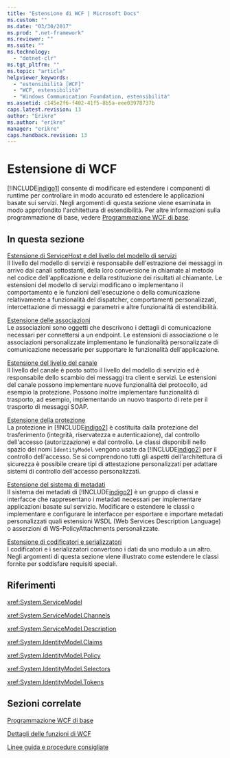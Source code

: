 ```yaml
---
title: "Estensione di WCF | Microsoft Docs"
ms.custom: ""
ms.date: "03/30/2017"
ms.prod: ".net-framework"
ms.reviewer: ""
ms.suite: ""
ms.technology: 
  - "dotnet-clr"
ms.tgt_pltfrm: ""
ms.topic: "article"
helpviewer_keywords: 
  - "estensibilità [WCF]"
  - "WCF, estensibilità"
  - "Windows Communication Foundation, estensibilità"
ms.assetid: c145e2f6-f402-41f5-8b5a-eee03978737b
caps.latest.revision: 13
author: "Erikre"
ms.author: "erikre"
manager: "erikre"
caps.handback.revision: 13
---
```

# Estensione di WCF
[!INCLUDE[indigo1](../../../../includes/indigo1-md.md)] consente di modificare ed estendere i componenti di runtime per controllare in modo accurato ed estendere le applicazioni basate sui servizi.  Negli argomenti di questa sezione viene esaminata in modo approfondito l'architettura di estendibilità.  Per altre informazioni sulla programmazione di base, vedere [Programmazione WCF di base](../../../../docs/framework/wcf/basic-wcf-programming.md).  
  
## In questa sezione  
 [Estensione di ServiceHost e del livello del modello di servizi](../../../../docs/framework/wcf/extending/extending-servicehost-and-the-service-model-layer.md)  
 Il livello del modello di servizi è responsabile dell'estrazione dei messaggi in arrivo dai canali sottostanti, della loro conversione in chiamate al metodo nel codice dell'applicazione e della restituzione dei risultati al chiamante.  Le estensioni del modello di servizi modificano o implementano il comportamento e le funzioni dell'esecuzione o della comunicazione relativamente a funzionalità del dispatcher, comportamenti personalizzati, intercettazione di messaggi e parametri e altre funzionalità di estendibilità.  
  
 [Estensione delle associazioni](../../../../docs/framework/wcf/extending/extending-bindings.md)  
 Le associazioni sono oggetti che descrivono i dettagli di comunicazione necessari per connettersi a un endpoint.  Le estensioni di associazione o le associazioni personalizzate implementano le funzionalità personalizzate di comunicazione necessarie per supportare le funzionalità dell'applicazione.  
  
 [Estensione del livello del canale](../../../../docs/framework/wcf/extending/extending-the-channel-layer.md)  
 Il livello del canale è posto sotto il livello del modello di servizio ed è responsabile dello scambio dei messaggi tra client e servizi.  Le estensioni del canale possono implementare nuove funzionalità del protocollo, ad esempio la protezione.  Possono inoltre implementare funzionalità di trasporto, ad esempio, implementando un nuovo trasporto di rete per il trasporto di messaggi SOAP.  
  
 [Estensione della protezione](../../../../docs/framework/wcf/extending/extending-security.md)  
 La protezione in [!INCLUDE[indigo2](../../../../includes/indigo2-md.md)] è costituita dalla protezione del trasferimento \(integrità, riservatezza e autenticazione\), dal controllo dell'accesso \(autorizzazione\) e dal controllo.  Le classi disponibili nello spazio dei nomi `IdentityModel` vengono usate da [!INCLUDE[indigo2](../../../../includes/indigo2-md.md)] per il controllo dell'accesso.  Se si comprendono tutti gli aspetti dell'architettura di sicurezza è possibile creare tipi di attestazione personalizzati per adattare sistemi di controllo dell'accesso personalizzati.  
  
 [Estensione del sistema di metadati](../../../../docs/framework/wcf/extending/extending-the-metadata-system.md)  
 Il sistema dei metadati di [!INCLUDE[indigo2](../../../../includes/indigo2-md.md)] è un gruppo di classi e interfacce che rappresentano i metadati necessari per implementare applicazioni basate sul servizio.  Modificare o estendere le classi o implementare e configurare le interfacce per esportare e importare metadati personalizzati quali estensioni WSDL \(Web Services Description Language\) o asserzioni di WS\-PolicyAttachments personalizzate.  
  
 [Estensione di codificatori e serializzatori](../../../../docs/framework/wcf/extending/extending-encoders-and-serializers.md)  
 I codificatori e i serializzatori convertono i dati da uno modulo a un altro.  Negli argomenti di questa sezione viene illustrato come estendere le classi fornite per soddisfare requisiti speciali.  
  
## Riferimenti  
 <xref:System.ServiceModel>  
  
 <xref:System.ServiceModel.Channels>  
  
 <xref:System.ServiceModel.Description>  
  
 <xref:System.IdentityModel.Claims>  
  
 <xref:System.IdentityModel.Policy>  
  
 <xref:System.IdentityModel.Selectors>  
  
 <xref:System.IdentityModel.Tokens>  
  
## Sezioni correlate  
 [Programmazione WCF di base](../../../../docs/framework/wcf/basic-wcf-programming.md)  
  
 [Dettagli delle funzioni di WCF](../../../../docs/framework/wcf/feature-details/index.md)  
  
 [Linee guida e procedure consigliate](../../../../docs/framework/wcf/guidelines-and-best-practices.md)